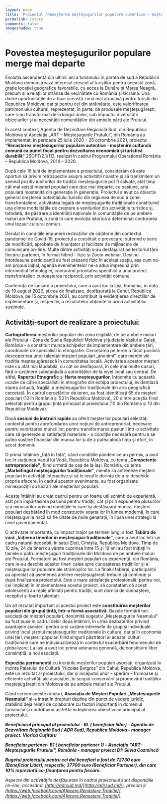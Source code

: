 ```yaml
---
layout: page
title: 'Proiectul ”Renașterea meșteșugurilor populare autentice – moștenire culturală comună ca punct focal pentru dezvoltarea economică și turistică durabilă”'
permalink: /story
comments: false
imageshadow: true
---
```

# Povestea meșteșugurilor populare merge mai departe

Evoluția ascendentă din ultimii ani a turismului în partea de sud a Republicii Moldova demonstrează interesul crescut al turiștilor pentru această zonă, grație  locației geografice favorabile, cu acces la Dunăre și Marea Neagră, precum și a relațiilor strânse de vecinătate cu România și Ucraina. Una dintre oportunitățile de a face această zonă mai atractivă pentru turiștii din Republica Moldova, dar și pentru cei din străinătate, este valorificarea patrimoniului cultural, reprezentat, în parte, de produsele meșteșugărești, care s-au transformat de-a lungul anilor, sub impactul diversității obiceiurilor și al necesității comunităților din ambele părți ale Prutului.

În acest context, Agenția de Dezvoltare Regională Sud, din Republica Moldova și Asociația „ART – Meșteșugurile Prutului”, din România au implementat, în perioada 25 iulie 2020 – 25 octombrie 2021, proiectul **“Renașterea meșteșugurilor populare autentice - moștenire culturală comună ca punct focal pentru dezvoltarea economică și turistică durabilă”** 2SOFT/2.1/113, realizat în cadrul Programului Operațional România – Republica Moldova, 2014 – 2020.

După cele 16 luni de implementare a proiectului, considerăm că este oportun să privim retrospectiv asupra activității noastre și să transmitem un semnal pozitiv iubitorilor de tradiții: meșteșugurile pot fi salvate, atât timp cât mai există meșteri populari care duc mai departe, cu pasiune, arta populară moștenită din generație în generație.
Proiectul a avut ca obiectiv general creșterea potențialului turistic din regiunea de sud a zonei transfrontaliere, activitatea legată de meșteșugurile tradiționale constituind una dintre modalitățile de creștere a veniturilor din activitățile turistice și, totodată, de păstrare a identității naționale în comunitățile de pe ambele maluri ale Prutului, o zonă în care evoluția istorică a determinat conturarea unui tezaur cultural comun.

Derulat în condițiile impunerii restricțiilor de călătorie din contextul pandemiei de Covid-19, proiectul a constituit o provocare, suferind o serie de modificări, aprobate de finanțator și facilitate de mijloacele de comunicare on-line. Multe dintre activități s-au desfășurat pe teritoriul țării fiecărui partener, în format hibrid - fizic și Zoom webinar. Deși nu întotdeauna participanții au fost prezenți fizic în același spațiu, așa cum ne-am propus inițial, agenda evenimentelor ne-a adus împreună prin intermediul tehnologiei, conturând prioritatea specifică a unui proiect transfrontalier: cunoașterea reciprocă, prin activități comune.

Conferința de lansare a proiectului, care a avut loc la Iași, România, în data de 19 august 2020, și cea de finalizare, desfășurată la Cahul, Republica Moldova, pe 15 octombrie 2021, au contribuit la evidențierea direcțiilor de implementare și, respectiv, a rezultatelor obținute în urma activităților susținute.

## Activități-suport de realizare a proiectului:

**Cartografierea** meșterilor populari din zona eligibilă, de pe ambele maluri ale Prutului - Zona de Sud a Republicii Moldova și județele Vaslui și Galați, România - a constituit munca echipelor de implementare din ambele țări, coordonate de specialiști în etnografie. Cercetarea pe teren a făcut posibilă descoperirea unor talentați meșteri populari „anonimi”, care mențin vie tradiția meșteșugărească în comunitatea locală. Activitatea acestor meșteri este cu atât mai lăudabilă, cu cât se desfășoară, în cele mai multe cazuri, fără o susținere substanțială a autorităților de la nivel local sau central. De altfel, **Raportul Etnografic** și **Harta meșteșugurilor**, întocmite cu această ocazie de către specialiștii în etnografie din echipa proiectului, evidențiază starea actuală, fragilă, a meșteșugurilor tradiționale din aria geografică cercetată. În cadrul cercetărilor de teren, au fost identificați 65 de meșteri populari (12 în România și 53 în Republica Moldova), 20 dintre aceștia fiind selectați pentru grupul țintă principal al proiectului (10 din România și 10 din Republica Moldova).

Două **sesiuni de instruiri rapide** au oferit meșterilor populari selectați contextul pentru aprofundarea unor noțiuni de antreprenoriat, necesare pentru valorizarea muncii lor, pentru transformarea pasiunii într-o activitate care să genereze și satisfacții materiale - o condiție necesară pentru a se putea susține financiar din munca lor și de a putea aloca timp și efort, în acest domeniu. 

O primă întâlnire „față în față”, când condițiile pandemice au permis, a avut loc în stațiunea Vadul lui Vodă, Republica Moldova, cu tema **„Competențe antreprenoriale”**, fiind urmată de cea de la Iași, România, cu tema **„Marketingul meșteșugurilor tradiționale”**, menite să antreneze meșterii populari în activități interactive și să le insufle dorința de a-și deschide propria afacere. În cadrul acestor evenimente, au fost organizate miniexpoziții cu lucrări ale meșterilor populari.

Aceste întâlniri au creat cadrul pentru un foarte util schimb de experiență, atât prin împărtășirea pasiunii pentru tradiții, cât și prin expunerea plusurilor și a minusurilor privind condițiile în care își desfășoară munca, meșterii populari dezbătând în mod constructiv soarta lor în lumea modernă, în care meșteșugurile riscă să fie uitate de noile generații, în lipsa unei strategii la nivel guvernamental.

O activitate importantă, cu impact major pe termen lung, a fost **Tabăra de vară „Inițierea tinerilor în meșteșuguri tradiționale”**, care a avut loc într-un cadru natural deosebit, în satul Zloți,  Cimișlia, Republica Moldova. Timp de 10 zile, 24 de tineri cu vârste cuprinse între 15 și 19 ani au fost inițiați în tainele a patru meșteșuguri tradiționale din Moldova de pe ambele maluri ale Prutului.  Formatorii au fost meșteri populari cu experiență, din România, care le-au deschis acestor tineri calea spre cunoașterea tradițiilor și a meșteșugurilor populare ale strămoșilor lor. La finalul taberei, participanții au apreciat că asemenea ateliere meșteșugărești trebuie să continue și după finalizarea proiectului. Este o mare satisfacție profesională, pentru noi, cei implicați în implementarea acestui proiect, să constatăm că acești adolescenți au reale afinități pentru tradiții, sunt dornici de cunoaștere, receptivi și foarte talentați.

Un alt rezultat important al acestui proiect este **constituirea meșterilor populari din grupul țintă, într-o formă asociativă.** Bazele formării noii asociații de meșteri populari, denumită sugestiv „Meșteșugurile Neamului” au fost puse în cadrul celor doua întâlnirii, în urma dezbaterilor privind avantajele asocierii pentru a-și susține interesele de grup și individuale privind locul și rolul meșteșugurilor tradiționale în cultura, dar și în economia unei țări, meșterii populari fiind singurii păstrători ai acestei culturi tradiționale care ne individualizează în contextul exacerbării fenomenului de globalizare. La Iași a avut loc prima adunarea generală, de constituire liber consimțită, a noii asociații.

**Expoziția permanentă** cu lucrările meșterilor populari asociați, organizată în incinta Palatului de Cultură ”Nicolae Botgros” din Cahul, Republica Moldova, este un rezultat al proiectului, dar și începutul unor – sperăm – frumoase și eficiente activități ale asociației, în scopul conservării și promovării tradițiilor meșteșugărești din Moldova de pe ambele maluri ale Prutului.

Când scriem aceste rânduri, **Asociația de Meșteri Populari „Meșteșugurile Neamului”** și-a intrat în drepturi depline din punct de vedere juridic, stabilind deja relații de colaborare cu factori importanți în domeniul turismului și contribuind astfel la îndeplinirea obiectivului principal al proiectului.

__*Beneficiarul principal al proiectului - BL ( beneficiar lider) - Agentia de Dezvoltare Regională Sud ( ADR Sud), Republica Moldova - manager proiect: Viorica Cuțitaru*__

__*Beneficiar partener- B1 ( beneficiar partener 1) - Asociația "ART-Meșteșugurile Prutului", România - manager proiect B1: Silvia Cozmîncă*__

__*Bugetul proiectului pentru cei doi benefiari a fost de 72730 euro (Beneficiar Lider), respectiv, 37700 euro (Beneficiar Partener), din care 10% reprezintă co-finanțarea pentru fiecare.*__

_Aspecte din activitățile desfășurate în cadrul proiectului sunt disponibile on-line, accesând: [http://adrsud.md/](http://adrsud.md/), precum și [https://web.facebook.com/Afacere.Renastere.Traditie/](https://web.facebook.com/Afacere.Renastere.Traditie/)_
